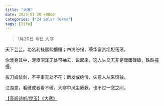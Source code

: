 ```yaml
---
title: "大寒"
date: 2023-01-20 +0800
categories: ["24 Solar Terms"]
tags: [life]
---
```



> 1月20日 今日 大寒

天下芸芸，功名利禄熙熙攘攘；四海纷纷，荣华富贵坦坦荡荡。

你涉身其中，泥潭沼泽无处可抽去，说起来，这人生又无非是庸庸碌碌，跌跌撞撞。

拔刀或仗剑，不平事无处不在；断发或绝情，失意人从来慎独。

江湖意，看破或者看不破，大寒中风尘簌簌，也不过一念之间。

<a href="https://www.bilibili.com/video/av84196461/">【音阙诗听/昆玉】《大寒》</a>
